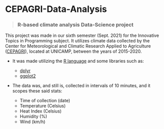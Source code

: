 # CEPAGRI-Data-Analysis
> ### R-based climate analysis Data-Science project 

This project was made in our sixth semester (Sept. 2021) for the Innovative Topics in Programming subject. It utilizes climate data 
collected by the Center for Meteorological and Climatic Research Applied to Agriculture ([CEPAGRI](https://www.cpa.unicamp.br/)),
located at UNICAMP, between the years of 2015-2020.<br>
- It was made utilizing the [R language](https://www.r-project.org/) and some libraries such as:
  - [dplyr](https://dplyr.tidyverse.org/)
  - [ggplot2](https://ggplot2.tidyverse.org/)

- The data was, and still is, collected in intervals of 10 minutes, and it scopes these said stats:
  - Time of collection (date)
  - Temperature (Celsius)
  - Heat Index (Celsius)
  - Humidity (%)
  - Wind (km/h)
